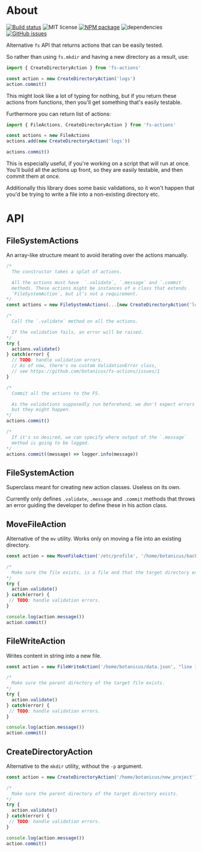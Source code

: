 # About

[![Build status][BS img]][Build status url]
![MIT license][license img]
[![NPM package][NPM version img]][NPM url]
![dependencies][dependencies img]
[![GitHub issues][issues img]][issues url]

Alternative `fs` API that returns actions that can be easily tested.

So rather than using `fs.mkdir` and having a new directory as a result, use:

```js
import { CreateDirectoryAction } from 'fs-actions'

const action = new CreateDirectoryAction('logs')
action.commit()
```

This might look like a lot of typing for nothing, but if you return these actions from functions, then you'll get something that's easily testable.

Furthermore you can return list of actions:

```js
import { FileActions, CreateDirectoryAction } from 'fs-actions'

const actions = new FileActions
actions.add(new CreateDirectoryAction('logs'))

actions.commit()
```

This is especially useful, if you're working on a script that will run at once. You'll build all the actions up front, so they are easily testable, and then commit them at once.

Additionally this library does some basic validations, so it won't happen that you'd be trying to write a file into a non-existing directory etc.

# API

## FileSystemActions

An array-like structure meant to avoid iterating over the actions manually.

```js
/*
  The constructor takes a splat of actions.

  All the actions must have  `.validate`, `.message` and `.commit`
  methods. These actions might be instances of a class that extends
  `FileSystemAction`, but it's not a requirement.
*/
const actions = new FileSystemActions(...[new CreateDirectoryAction('logs')])

/*
  Call the `.validate` method on all the actions.

  If the validation fails, an error will be raised.
*/
try {
  actions.validate()
} catch(error) {
  // TODO: handle validation errors.
  // As of now, there's no custom ValidationError class,
  // see https://github.com/botanicus/fs-actions/issues/1
}

/*
  Commit all the actions to the FS.

  As the validations supposedly run beforehand, we don't expect errors here,
  but they might happen.
*/
actions.commit()

/*
  If it's so desired, we can specify where output of the `.message`
  method is going to be logged.
*/
actions.commit((message) => logger.info(message))
```

## FileSystemAction

Superclass meant for creating new action classes. Useless on its own.

Currently only defines `.validate`, `.message` and `.commit` methods that throws an error guiding the developer to define these in his action class.

## MoveFileAction

Alternative of the `mv` utility. Works only on moving a file into an existing directory.

```js
const action = new MoveFileAction('/etc/profile', '/home/botanicus/backup')

/*
  Make sure the file exists, is a file and that the target directory exists as well.
*/
try {
  action.validate()
} catch(error) {
 // TODO: handle validation errors.
}

console.log(action.message())
action.commit()
```

## FileWriteAction

Writes content in string into a new file.

```js
const action = new FileWriteAction('/home/botanicus/data.json', "line 1\nline 2\n")

/*
  Make sure the parent directory of the target file exists.
*/
try {
  action.validate()
} catch(error) {
 // TODO: handle validation errors.
}

console.log(action.message())
action.commit()
```

## CreateDirectoryAction

Alternative to the `mkdir` utility, without the `-p` argument.

```js
const action = new CreateDirectoryAction('/home/botanicus/new_project')

/*
  Make sure the parent directory of the target directory exists.
*/
try {
  action.validate()
} catch(error) {
 // TODO: handle validation errors.
}

console.log(action.message())
action.commit()
```

[Build status url]: https://travis-ci.org/botanicus/fs-actions
[issues url]: https://github.com/botanicus/fs-actions/issues
[NPM url]: https://www.npmjs.com/package/@botanicus/fs-actions

[BS img]: https://travis-ci.org/botanicus/fs-actions.svg?branch=master
[NPM version img]: https://img.shields.io/npm/v/@botanicus/fs-actions.svg
[license img]: http://img.shields.io/badge/license-MIT-brightgreen.svg
[issues img]: https://img.shields.io/github/issues/botanicus/fs-actions.svg
[dependencies img]: https://img.shields.io/david/botanicus/fs-actions.svg
